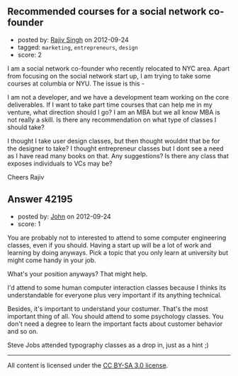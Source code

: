 ## Recommended courses for a social network co-founder

- posted by: [Rajiv Singh](https://stackexchange.com/users/-1/18519-rajiv-singh) on 2012-09-24
- tagged: `marketing`, `entrepreneurs`, `design`
- score: 2

I am a social network co-founder who recently relocated to NYC area. Apart from focusing on the social network start up, I am trying to take some courses at columbia or NYU. The issue is this - 

I am not a developer, and we have a development team working on the core deliverables. If I want to take part time courses that can help me in my venture, what direction should I go? I am an MBA but we all know MBA is not really a skill. Is there any recommendation on what type of classes I should take? 

I thought I take user design classes, but then thought wouldnt that be for the designer to take? I thought entrepreneur classes but I dont see a need as I have read many books on that. Any suggestions? Is there any class that exposes individuals to VCs may be? 

Cheers
Rajiv


## Answer 42195

- posted by: [John](https://stackexchange.com/users/-1/18144-john) on 2012-09-24
- score: 1

You are probably not to interested to attend to some computer engineering classes, even if you should.
Having a start up will be a lot of work and learning by doing anyways. Pick a topic that you only learn at university but might come handy in your job.

What's your position anyways? That might help.

I'd attend to some human computer interaction classes because I thinks its understandable for everyone plus very important if its anything technical.

Besides, it's important to understand your costumer. That's the most important thing of all.
You should attend to some psychology classes. You don't need a degree to learn the important facts about customer behavior and so on.

Steve Jobs attended typography classes as a drop in, just as a hint ;)



---

All content is licensed under the [CC BY-SA 3.0 license](https://creativecommons.org/licenses/by-sa/3.0/).
